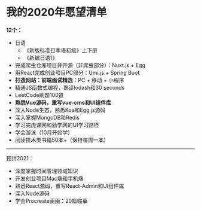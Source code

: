 # 我的2020年愿望清单

**12个：**

* 日语
  * 《新版标准日本语初级》上下册
  * 《新编日语1》
* 完成爬虫仓库项目并开源（非爬虫部分）：Nuxt.js + Egg
* 用React完成创业项目PC部分：Umi.js + Spring Boot
* **打造网站：前端面试精选**：PC + 移动 + 小程序
* 精通JS函数式编程，熟读lodash和30 seconds
* LeetCode刷题100道
* **熟悉Vue源码，重写vue-cms和UI组件库**
* 深入Node生态，熟悉Koa和Egg.js源码
* 深入掌握MongoDB和Redis
* 学习完虎课网和勤学网的UI学习路径
* 学会游泳（10月开始学）
* 阅读技术类书籍50本+（保持每周一本）

----

预计2021：

* 深度掌握时间管理领域知识
* 开发创业项目Mac端和手机端
* 熟悉React源码，重写React-Admin和UI组件库
* 深入Node源码
* 学会Procreate画画：20幅临摹